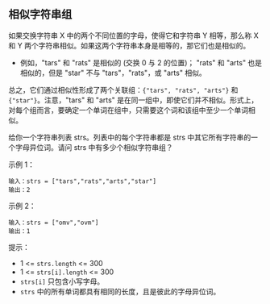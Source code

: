## 相似字符串组

如果交换字符串 X 中的两个不同位置的字母，使得它和字符串 Y 相等，那么称 X 和 Y 两个字符串相似。如果这两个字符串本身是相等的，那它们也是相似的。

* 例如，"tars" 和 "rats" 是相似的 (交换 0 与 2 的位置)； "rats" 和 "arts" 也是相似的，但是 "star" 不与 "tars"，"rats"，或 "arts" 相似。

总之，它们通过相似性形成了两个关联组：`{"tars", "rats", "arts"}` 和 `{"star"}`。注意，"tars" 和 "arts" 是在同一组中，即使它们并不相似。形式上，对每个组而言，要确定一个单词在组中，只需要这个词和该组中至少一个单词相似。

给你一个字符串列表 strs。列表中的每个字符串都是 strs 中其它所有字符串的一个字母异位词。请问 strs 中有多少个相似字符串组？

示例 1：

```
输入：strs = ["tars","rats","arts","star"]
输出：2
```

示例 2：

```
输入：strs = ["omv","ovm"]
输出：1
```

提示：

* 1 <= `strs.length` <= 300
* 1 <= `strs[i].length` <= 300
* `strs[i]` 只包含小写字母。
* `strs` 中的所有单词都具有相同的长度，且是彼此的字母异位词。